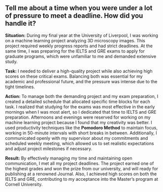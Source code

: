## Tell me about a time when you were under a lot of pressure to meet a deadline. How did you handle it?

**Situation:** During my final year at the University of Liverpool, I was working on a machine learning project analyzing 3D microscopy images. This project required weekly progress reports and had strict deadlines. At the same time, I was preparing for the IELTS and GRE exams to apply for graduate programs, which were unfamiliar to me and demanded extensive study.

**Task:** I needed to deliver a high-quality project while also achieving high scores on these critical exams. Balancing both was essential for my academic and professional future, and the pressure was intense due to the tight timelines.

**Action:** To manage both the demanding project and my exam preparation, I created a detailed schedule that allocated specific time blocks for each task. I realized that studying for the exams was most effective in the early mornings when I was most alert, so I dedicated that time to IELTS and GRE preparation. Afternoons and evenings were reserved for working on my machine learning project because I found that my creativity was better. I used productivity techniques like the **Pomodoro Method** to maintain focus, working in 50-minute intervals with short breaks in between. Additionally, I communicated openly with my supervisor about my commitments and scheduled weekly meeting, which allowed us to set realistic expectations and adjust project milestones if necessary.

**Result:** By effectively managing my time and maintaining open communication, I met all my project deadlines. The project earned one of the highest grades and won the prize from our university, and will ready for publishing at a renowned Journal. Also, I achieved high scores on both the IELTS and GRE, contributing to my acceptance into the Master’s program at Cornell University.